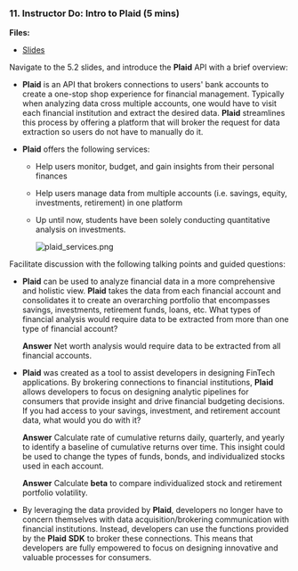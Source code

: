 ### 11. Instructor Do: Intro to Plaid (5 mins)

**Files:**

* [Slides]()

Navigate to the 5.2 slides, and introduce the **Plaid** API with a brief overview:

* **Plaid** is an API that brokers connections to users' bank accounts to create a one-stop shop experience for financial management. Typically when analyzing data cross multiple accounts, one would have to visit each financial institution and extract the desired data. **Plaid**  streamlines this process by offering a platform that will broker the request for data extraction so users do not have to manually do it.

* **Plaid** offers the following services:

  * Help users monitor, budget, and gain insights from their personal finances

  * Help users manage data from multiple accounts (i.e. savings, equity, investments, retirement) in one platform

  * Up until now, students have been solely conducting quantitative analysis on investments.

    ![plaid_services.png](Images/plaid_services.png)

Facilitate discussion with the following talking points and guided questions:

* **Plaid** can be used to analyze financial data in a more comprehensive and holistic view. **Plaid** takes the data from each financial account and consolidates it to create an overarching portfolio that encompasses savings, investments, retirement funds, loans, etc. What types of financial analysis would require data to be extracted from more than one type of financial account?

  **Answer** Net worth analysis would require data to be extracted from all financial accounts.

* **Plaid** was created as a tool to assist developers in designing FinTech applications. By brokering connections to financial institutions, **Plaid** allows developers to focus on designing analytic pipelines for consumers that provide insight and drive financial budgeting decisions. If you had access to your savings, investment, and retirement account data, what would you do with it?

  **Answer** Calculate rate of cumulative returns daily, quarterly, and yearly to identify a baseline of cumulative returns over time. This insight could be used to change the types of funds, bonds, and individualized stocks used in each account.

  **Answer** Calculate **beta** to compare individualized stock and retirement portfolio volatility.

* By leveraging the data provided by **Plaid**, developers no longer have to concern themselves with data acquisition/brokering communication with financial institutions. Instead, developers can use the functions provided by the **Plaid** **SDK** to broker these connections. This means that developers are fully empowered to focus on designing innovative and valuable processes for consumers.
